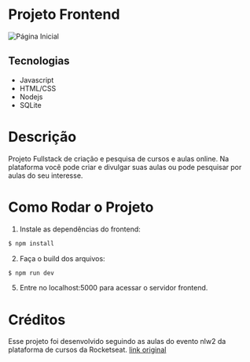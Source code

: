 # Projeto Frontend

![Página Inicial](https://github.com/kenjiThiago/nlw2/blob/main/imagens/PaginaInicial.png)

## Tecnologias
- Javascript
- HTML/CSS
- Nodejs
- SQLite

# Descrição

Projeto Fullstack de criação e pesquisa de cursos e aulas online. Na plataforma você pode criar e divulgar suas aulas
ou pode pesquisar por aulas do seu interesse.

# Como Rodar o Projeto

1. Instale as dependências do frontend:

```sh
$ npm install
```

2. Faça o build dos arquivos:

```sh
$ npm run dev
```

5. Entre no localhost:5000 para acessar o servidor frontend.

# Créditos

Esse projeto foi desenvolvido seguindo as aulas do evento nlw2 da plataforma de cursos da Rocketseat.
[link original](https://github.com/rocketseat-education/nlw-02-discovery)
